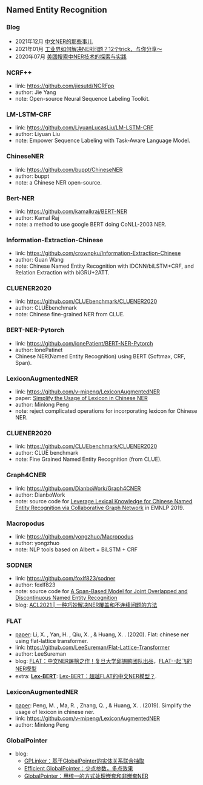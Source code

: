 ## **Named Entity Recognition**


### Blog
  * 2021年12月 [中文NER的那些事儿](https://github.com/DSXiangLi/ChineseNER)
  * 2021年01月 [工业界如何解决NER问题？12个trick，与你分享～](https://zhuanlan.zhihu.com/p/152463745)
  * 2020年07月 [美团搜索中NER技术的探索与实践](https://mp.weixin.qq.com/s/632T-bwnKU2Ui4Uidpoylw)

### NCRF++
  * link: https://github.com/jiesutd/NCRFpp
  * author: Jie Yang 
  * note: Open-source Neural Sequence Labeling Toolkit.

### LM-LSTM-CRF
  * link: https://github.com/LiyuanLucasLiu/LM-LSTM-CRF
  * author: Liyuan Liu
  * note: Empower Sequence Labeling with Task-Aware Language Model.

### ChineseNER
  * link: https://github.com/buppt/ChineseNER
  * author: buppt
  * note: a Chinese NER open-source.

### Bert-NER
  * link: https://github.com/kamalkraj/BERT-NER
  * author: Kamal Raj 
  * note: a method to use google BERT doing CoNLL-2003 NER.

### Information-Extraction-Chinese
  * link: https://github.com/crownpku/Information-Extraction-Chinese
  * author: Guan Wang
  * note: Chinese Named Entity Recognition with IDCNN/biLSTM+CRF, and Relation Extraction with biGRU+2ATT.

### CLUENER2020
  * link: https://github.com/CLUEbenchmark/CLUENER2020
  * author: CLUEbenchmark
  * note: Chinese fine-grained NER from CLUE.

### BERT-NER-Pytorch
  * link: https://github.com/lonePatient/BERT-NER-Pytorch
  * author: lonePatinet
  * Chinese NER(Named Entity Recognition) using BERT (Softmax, CRF, Span).

### LexiconAugmentedNER
  * link: https://github.com/v-mipeng/LexiconAugmentedNER 
  * paper: [Simplify the Usage of Lexicon in Chinese NER](https://arxiv.org/pdf/1908.05969.pdf)
  * author: Minlong Peng
  * note: reject complicated operations for incorporating lexicon for Chinese NER.

### CLUENER2020
  * link: https://github.com/CLUEbenchmark/CLUENER2020
  * author: CLUE benchmark
  * note: Fine Grained Named Entity Recognition (from CLUE).
  
### Graph4CNER
  * link: https://github.com/DianboWork/Graph4CNER
  * author: DianboWork
  * note: source code for [Leverage Lexical Knowledge for Chinese Named Entity Recognition via Collaborative Graph Network](https://aclanthology.org/D19-1396.pdf) in EMNLP 2019.

### Macropodus
  * link: https://github.com/yongzhuo/Macropodus
  * author: yongzhuo
  * note: NLP tools based on Albert + BiLSTM + CRF

### SODNER
  * link: https://github.com/foxlf823/sodner
  * author: foxlf823
  * note: source code for [A Span-Based Model for Joint Overlapped and Discontinuous Named Entity Recognition](https://arxiv.org/pdf/2106.14373.pdf)
  * blog: [ACL2021 | 一种巧妙解决NER覆盖和不连续问题的方法](https://mp.weixin.qq.com/s/SundMXWB_2l-MXh0bu9g1w)

### FLAT
  * [paper](https://arxiv.org/abs/2004.11795): Li, X. , Yan, H. , Qiu, X. , & Huang, X. . (2020). Flat: chinese ner using flat-lattice transformer.
  * link: https://github.com/LeeSureman/Flat-Lattice-Transformer
  * author: LeeSureman
  * blog: [FLAT：中文NER屠榜之作！复旦大学邱锡鹏团队出品](https://baijiahao.baidu.com/s?id=1677517325999475430&wfr=spider&for=pc)，[FLAT--起飞的NER模型](https://zhuanlan.zhihu.com/p/362349210)
  * extra: [**Lex-BERT**](https://arxiv.org/abs/2101.00396): [Lex-BERT：超越FLAT的中文NER模型？](https://zhuanlan.zhihu.com/p/343231764).

### LexiconAugmentedNER
  * [paper](https://arxiv.org/pdf/1908.05969.pdf): Peng, M. , Ma, R. , Zhang, Q. , & Huang, X. . (2019). Simplify the usage of lexicon in chinese ner.
  * link: https://github.com/v-mipeng/LexiconAugmentedNER
  * author: Minlong Peng 

### GlobalPointer
  * blog: 
    - [GPLinker：基于GlobalPointer的实体关系联合抽取](https://spaces.ac.cn/archives/8888)
    - [Efficient GlobalPointer：少点参数，多点效果](https://spaces.ac.cn/archives/8877)
    - [GlobalPointer：用统一的方式处理嵌套和非嵌套NER](https://spaces.ac.cn/archives/8373)
